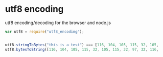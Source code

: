utf8 encoding
=======

utf8 encoding/decoding for the browser and node.js

```javascript
var utf8 = require("utf8_encoding");


utf8.stringToBytes("this is a test") === [116, 104, 105, 115, 32, 105, 115, 32, 97, 32, 116, 101, 115, 116];
utf8.bytesToString([116, 104, 105, 115, 32, 105, 115, 32, 97, 32, 116, 101, 115, 116]) === "this is a test";
```
